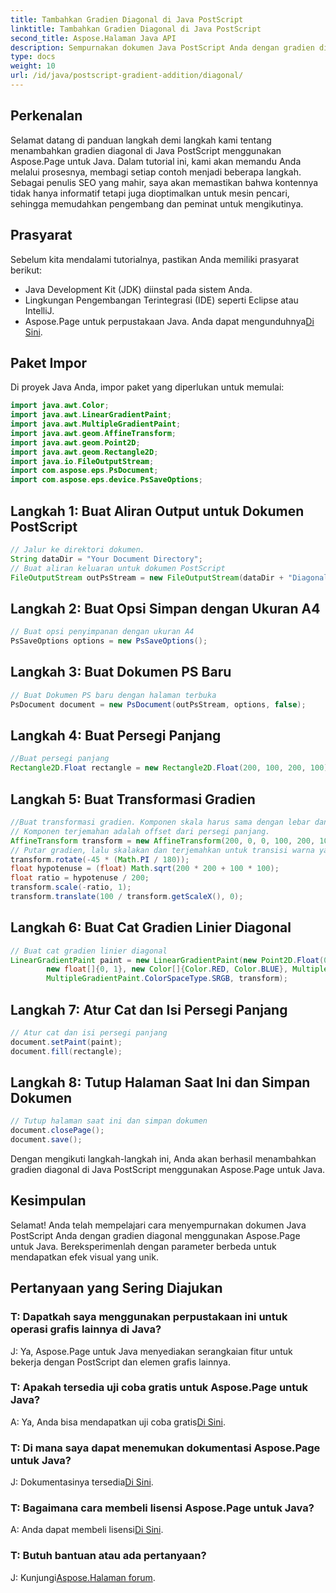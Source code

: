 ```yaml
---
title: Tambahkan Gradien Diagonal di Java PostScript
linktitle: Tambahkan Gradien Diagonal di Java PostScript
second_title: Aspose.Halaman Java API
description: Sempurnakan dokumen Java PostScript Anda dengan gradien diagonal menggunakan Aspose.Page untuk Java. Ikuti panduan langkah demi langkah kami untuk menambahkan transisi warna cerah dengan mudah.
type: docs
weight: 10
url: /id/java/postscript-gradient-addition/diagonal/
---
```

## Perkenalan
Selamat datang di panduan langkah demi langkah kami tentang menambahkan gradien diagonal di Java PostScript menggunakan Aspose.Page untuk Java. Dalam tutorial ini, kami akan memandu Anda melalui prosesnya, membagi setiap contoh menjadi beberapa langkah. Sebagai penulis SEO yang mahir, saya akan memastikan bahwa kontennya tidak hanya informatif tetapi juga dioptimalkan untuk mesin pencari, sehingga memudahkan pengembang dan peminat untuk mengikutinya.
## Prasyarat
Sebelum kita mendalami tutorialnya, pastikan Anda memiliki prasyarat berikut:
- Java Development Kit (JDK) diinstal pada sistem Anda.
- Lingkungan Pengembangan Terintegrasi (IDE) seperti Eclipse atau IntelliJ.
-  Aspose.Page untuk perpustakaan Java. Anda dapat mengunduhnya[Di Sini](https://releases.aspose.com/page/java/).
## Paket Impor
Di proyek Java Anda, impor paket yang diperlukan untuk memulai:
```java
import java.awt.Color;
import java.awt.LinearGradientPaint;
import java.awt.MultipleGradientPaint;
import java.awt.geom.AffineTransform;
import java.awt.geom.Point2D;
import java.awt.geom.Rectangle2D;
import java.io.FileOutputStream;
import com.aspose.eps.PsDocument;
import com.aspose.eps.device.PsSaveOptions;

```
## Langkah 1: Buat Aliran Output untuk Dokumen PostScript
```java
// Jalur ke direktori dokumen.
String dataDir = "Your Document Directory";
// Buat aliran keluaran untuk dokumen PostScript
FileOutputStream outPsStream = new FileOutputStream(dataDir + "DiagonalGradient_outPS.ps");
```
## Langkah 2: Buat Opsi Simpan dengan Ukuran A4
```java
// Buat opsi penyimpanan dengan ukuran A4
PsSaveOptions options = new PsSaveOptions();
```
## Langkah 3: Buat Dokumen PS Baru
```java
// Buat Dokumen PS baru dengan halaman terbuka
PsDocument document = new PsDocument(outPsStream, options, false);
```
## Langkah 4: Buat Persegi Panjang
```java
//Buat persegi panjang
Rectangle2D.Float rectangle = new Rectangle2D.Float(200, 100, 200, 100);
```
## Langkah 5: Buat Transformasi Gradien
```java
//Buat transformasi gradien. Komponen skala harus sama dengan lebar dan tinggi persegi panjang.
// Komponen terjemahan adalah offset dari persegi panjang.
AffineTransform transform = new AffineTransform(200, 0, 0, 100, 200, 100);
// Putar gradien, lalu skalakan dan terjemahkan untuk transisi warna yang terlihat
transform.rotate(-45 * (Math.PI / 180));
float hypotenuse = (float) Math.sqrt(200 * 200 + 100 * 100);
float ratio = hypotenuse / 200;
transform.scale(-ratio, 1);
transform.translate(100 / transform.getScaleX(), 0);
```
## Langkah 6: Buat Cat Gradien Linier Diagonal
```java
// Buat cat gradien linier diagonal
LinearGradientPaint paint = new LinearGradientPaint(new Point2D.Float(0, 0), new Point2D.Float(200, 100),
        new float[]{0, 1}, new Color[]{Color.RED, Color.BLUE}, MultipleGradientPaint.CycleMethod.NO_CYCLE,
        MultipleGradientPaint.ColorSpaceType.SRGB, transform);
```
## Langkah 7: Atur Cat dan Isi Persegi Panjang
```java
// Atur cat dan isi persegi panjang
document.setPaint(paint);
document.fill(rectangle);
```
## Langkah 8: Tutup Halaman Saat Ini dan Simpan Dokumen
```java
// Tutup halaman saat ini dan simpan dokumen
document.closePage();
document.save();
```
Dengan mengikuti langkah-langkah ini, Anda akan berhasil menambahkan gradien diagonal di Java PostScript menggunakan Aspose.Page untuk Java.
## Kesimpulan
Selamat! Anda telah mempelajari cara menyempurnakan dokumen Java PostScript Anda dengan gradien diagonal menggunakan Aspose.Page untuk Java. Bereksperimenlah dengan parameter berbeda untuk mendapatkan efek visual yang unik.
## Pertanyaan yang Sering Diajukan
### T: Dapatkah saya menggunakan perpustakaan ini untuk operasi grafis lainnya di Java?
J: Ya, Aspose.Page untuk Java menyediakan serangkaian fitur untuk bekerja dengan PostScript dan elemen grafis lainnya.
### T: Apakah tersedia uji coba gratis untuk Aspose.Page untuk Java?
 A: Ya, Anda bisa mendapatkan uji coba gratis[Di Sini](https://releases.aspose.com/).
### T: Di mana saya dapat menemukan dokumentasi Aspose.Page untuk Java?
 J: Dokumentasinya tersedia[Di Sini](https://reference.aspose.com/page/java/).
### T: Bagaimana cara membeli lisensi Aspose.Page untuk Java?
 A: Anda dapat membeli lisensi[Di Sini](https://purchase.aspose.com/buy).
### T: Butuh bantuan atau ada pertanyaan?
 J: Kunjungi[Aspose.Halaman forum](https://forum.aspose.com/c/page/39).